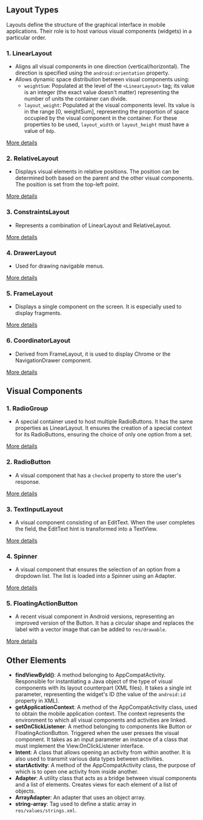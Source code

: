 ## **Layout Types**

Layouts define the structure of the graphical interface in mobile applications. Their role is to host various visual components (widgets) in a particular order.

### **1. LinearLayout**
- Aligns all visual components in one direction (vertical/horizontal). The direction is specified using the `android:orientation` property.
- Allows dynamic space distribution between visual components using:
  - `weightSum`: Populated at the level of the `<LinearLayout>` tag; its value is an integer (the exact value doesn't matter) representing the number of units the container can divide.
  - `layout_weight`: Populated at the visual components level. Its value is in the range [0, weightSum], representing the proportion of space occupied by the visual component in the container. For these properties to be used, `layout_width` or `layout_height` must have a value of `0dp`.
    
[More details](https://developer.android.com/reference/android/widget/LinearLayout)

### **2. RelativeLayout**
- Displays visual elements in relative positions. The position can be determined both based on the parent and the other visual components. The position is set from the top-left point.
    
[More details](https://developer.android.com/reference/android/widget/RelativeLayout)

### **3. ConstraintsLayout**
- Represents a combination of LinearLayout and RelativeLayout.
    
[More details](https://developer.android.com/reference/android/support/constraint/ConstraintLayout)

### **4. DrawerLayout**
- Used for drawing navigable menus.

[More details](https://developer.android.com/reference/android/support/v4/widget/DrawerLayout)

### **5. FrameLayout**
- Displays a single component on the screen. It is especially used to display fragments.

[More details](https://developer.android.com/reference/android/widget/FrameLayout)

### **6. CoordinatorLayout**
- Derived from FrameLayout, it is used to display Chrome or the NavigationDrawer component.

[More details](https://developer.android.com/reference/android/support/design/widget/CoordinatorLayout)

## **Visual Components**

### **1. RadioGroup**
- A special container used to host multiple RadioButtons. It has the same properties as LinearLayout. It ensures the creation of a special context for its RadioButtons, ensuring the choice of only one option from a set.

[More details](https://developer.android.com/reference/android/widget/RadioGroup)

### **2. RadioButton**
- A visual component that has a `checked` property to store the user's response.

[More details](https://developer.android.com/guide/topics/ui/controls/radiobutton)

### **3. TextInputLayout**
- A visual component consisting of an EditText. When the user completes the field, the EditText hint is transformed into a TextView.

[More details](https://developer.android.com/reference/android/support/design/widget/TextInputLayout)

### **4. Spinner**
- A visual component that ensures the selection of an option from a dropdown list. The list is loaded into a Spinner using an Adapter.

[More details](https://developer.android.com/guide/topics/ui/controls/spinner)

### **5. FloatingActionButton**
- A recent visual component in Android versions, representing an improved version of the Button. It has a circular shape and replaces the label with a vector image that can be added to `res/drawable`.

[More details](https://developer.android.com/reference/android/support/design/widget/FloatingActionButton)

## **Other Elements**

- **findViewById()**: A method belonging to AppCompatActivity. Responsible for instantiating a Java object of the type of visual components with its layout counterpart (XML files). It takes a single int parameter, representing the widget's ID (the value of the `android:id` property in XML).
- **getApplicationContext**: A method of the AppCompatActivity class, used to obtain the mobile application context. The context represents the environment to which all visual components and activities are linked.
- **setOnClickListener**: A method belonging to components like Button or FloatingActionButton. Triggered when the user presses the visual component. It takes as an input parameter an instance of a class that must implement the View.OnClickListener interface. 
- **Intent**: A class that allows opening an activity from within another. It is also used to transmit various data types between activities.
- **startActivity**: A method of the AppCompatActivity class, the purpose of which is to open one activity from inside another.
- **Adapter**: A utility class that acts as a bridge between visual components and a list of elements. Creates views for each element of a list of objects.
- **ArrayAdapter**: An adapter that uses an object array.
- **string-array**: Tag used to define a static array in `res/values/strings.xml`.